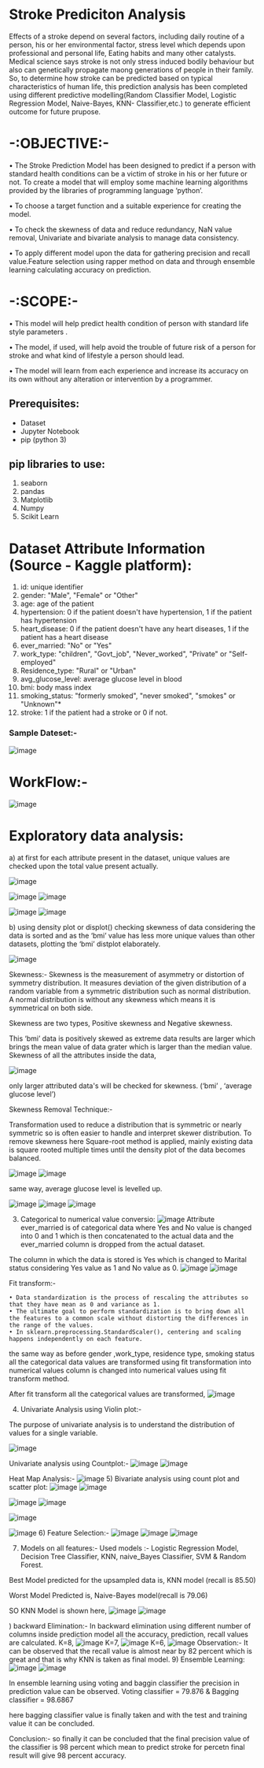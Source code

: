 # Stroke Prediciton Analysis

Effects of a stroke depend on several factors, including daily routine of a person, his or her environmental factor, stress level which depends upon professional and personal life, Eating habits and many other catalysts. Medical science says stroke is not only stress induced bodily behaviour but also can genetically propagate maong generations of people in their family. So, to determine how stroke can be predicted based on typical characteristics of human life, this prediction analysis has been completed using different predictive modelling(Random Classifier Model, Logistic Regression Model, Naive-Bayes, KNN- Classifier,etc.) to generate efficient outcome for future prupose.


# -:OBJECTIVE:-
   • The Stroke Prediction Model has been designed to predict if a person with standard health conditions can be a victim of stroke in his or her future or not.
      To create a model that will employ some machine learning algorithms provided by the libraries of programming language ‘python’. 
      
   • To choose a target function and a suitable experience for creating the model.
      
   • To check the skewness of data and reduce redundancy, NaN value removal, Univariate and bivariate analysis to manage data consistency.
      
   • To apply different model upon the data for gathering precision and recall value.Feature selection using rapper method on data and through ensemble learning calculating accuracy on prediction.
    
# -:SCOPE:-
   • This model will help predict health condition of person with standard life style parameters .
      
   •  The model, if used, will help avoid the trouble of future risk of a person for stroke and what kind of lifestyle a person should lead.
      
   • The model will learn from each experience and increase its accuracy on its own without any alteration or intervention by a programmer.
   
## Prerequisites:
- Dataset
- Jupyter Notebook
- pip (python 3)

## pip libraries to use:
1. seaborn
2. pandas
3. Matplotlib
4. Numpy
5. Scikit Learn

# Dataset Attribute Information (Source - Kaggle platform):
1) id: unique identifier
2) gender: "Male", "Female" or "Other"
3) age: age of the patient
4) hypertension: 0 if the patient doesn't have hypertension, 1 if the patient has hypertension
5) heart_disease: 0 if the patient doesn't have any heart diseases, 1 if the patient has a heart disease
6) ever_married: "No" or "Yes"
7) work_type: "children", "Govt_job", "Never_worked", "Private" or "Self-employed"
8) Residence_type: "Rural" or "Urban"
9) avg_glucose_level: average glucose level in blood
10) bmi: body mass index
11) smoking_status: "formerly smoked", "never smoked", "smokes" or "Unknown"*
12) stroke: 1 if the patient had a stroke or 0 if not.

### Sample Dateset:-

![image](https://user-images.githubusercontent.com/39863708/122547801-2fa06780-d04e-11eb-98a7-21ff2b023fbf.png)

# WorkFlow:-

![image](https://user-images.githubusercontent.com/39863708/122674737-1507f300-d1f4-11eb-90c8-145686a48452.png)


# Exploratory data analysis:


a) at first for each attribute present in the dataset, unique values are checked upon the total value present actually.


![image](https://user-images.githubusercontent.com/39863708/122547884-48a91880-d04e-11eb-86c7-1f7ba5ba904b.png)


![image](https://user-images.githubusercontent.com/39863708/122547891-4a72dc00-d04e-11eb-8632-296f782033a9.png)
![image](https://user-images.githubusercontent.com/39863708/122547895-4c3c9f80-d04e-11eb-9082-3e8bbdb8536d.png)

![image](https://user-images.githubusercontent.com/39863708/122547906-4e9ef980-d04e-11eb-9a94-e67e20480127.png)
![image](https://user-images.githubusercontent.com/39863708/122547912-5068bd00-d04e-11eb-9b10-61f9a8db9396.png)



b) using density plot or displot() checking skewness of data considering the data is sorted and as the ‘bmi’ value has less more unique values than other datasets, plotting the ‘bmi’ distplot elaborately.

![image](https://user-images.githubusercontent.com/39863708/122547939-59598e80-d04e-11eb-8919-9c711e3ba24a.png)

Skewness:-
Skewness is the measurement of asymmetry or distortion of symmetry distribution. It measures deviation of the given distribution of a random variable from a symmetric distribution such as normal distribution. A normal distribution is without any skewness which means it is symmetrical on both side.

Skewness are two types, Positive skewness and Negative skewness.

This ‘bmi’ data is positively skewed as extreme data results are larger which brings the mean value of data grater which is larger than the median value.
Skewness of all the attributes inside the data,

![image](https://user-images.githubusercontent.com/39863708/122547960-64142380-d04e-11eb-9ab1-dadb560c1221.png)

only larger attributed data's will be checked for skewness.
(‘bmi’ , ‘average glucose level’)

Skewness Removal Technique:-

Transformation used to reduce a distribution that is symmetric or nearly symmetric so is often easier to handle and interpret skewer distribution.
To remove skewness here Square-root method is applied,
mainly existing data is square rooted multiple times until the density plot of the data becomes balanced.


![image](https://user-images.githubusercontent.com/39863708/122548014-72623f80-d04e-11eb-9275-307a8e431866.png)
![image](https://user-images.githubusercontent.com/39863708/122548023-74c49980-d04e-11eb-82c1-a9ecc637d533.png)


same way, average glucose level is levelled up.

![image](https://user-images.githubusercontent.com/39863708/122548062-80b05b80-d04e-11eb-8db5-0be2c958c61e.png)
![image](https://user-images.githubusercontent.com/39863708/122548077-8443e280-d04e-11eb-9f41-7ff3de4da9a6.png)
![image](https://user-images.githubusercontent.com/39863708/122548088-89089680-d04e-11eb-819d-89efcb22792a.png)

3) Categorical to numerical value conversio:
![image](https://user-images.githubusercontent.com/39863708/122548131-958cef00-d04e-11eb-9b96-dbe2435b5411.png)
Attribute ever_married is of categorical data where Yes and No value is changed into 0 and 1 which is then concatenated to the actual data and the ever_married column is dropped from the actual dataset.

The column in which the data is stored is Yes which is changed to Marital status considering Yes value as 1 and No value as 0.
![image](https://user-images.githubusercontent.com/39863708/122548154-9b82d000-d04e-11eb-8636-aa3908e9bde7.png)
![image](https://user-images.githubusercontent.com/39863708/122548161-9e7dc080-d04e-11eb-9ca2-ae40542854c2.png)


Fit transform:-

    • Data standardization is the process of rescaling the attributes so that they have mean as 0 and variance as 1.
    • The ultimate goal to perform standardization is to bring down all the features to a common scale without distorting the differences in the range of the values.
    • In sklearn.preprocessing.StandardScaler(), centering and scaling happens independently on each feature.
    
the same way as before gender ,work_type, residence type, smoking status all the categorical data values are transformed using fit transformation into numerical values column is changed into numerical values using fit transform method.

After fit transform all the categorical values are transformed,
![image](https://user-images.githubusercontent.com/39863708/122548206-accbdc80-d04e-11eb-936c-f9f2f83e98de.png)

4) Univariate Analysis using Violin plot:-

The purpose of univariate analysis is to understand the distribution of values for a single variable. 

![image](https://user-images.githubusercontent.com/39863708/122548222-b35a5400-d04e-11eb-8e39-d43212fa3091.png)

Univariate analysis using Countplot:-
![image](https://user-images.githubusercontent.com/39863708/122548255-bd7c5280-d04e-11eb-8000-c966f31601ab.png)
![image](https://user-images.githubusercontent.com/39863708/122548264-bfdeac80-d04e-11eb-82e6-d101404830c9.png)

Heat Map Analysis:-
![image](https://user-images.githubusercontent.com/39863708/122548283-c5d48d80-d04e-11eb-8b30-b9a6b1abbd77.png)
5) Bivariate analysis using count plot and scatter plot:
![image](https://user-images.githubusercontent.com/39863708/122548311-cff68c00-d04e-11eb-91a9-c4c75cbc5c8e.png)
![image](https://user-images.githubusercontent.com/39863708/122548317-d258e600-d04e-11eb-8ca2-3ef6c6e81e93.png)

![image](https://user-images.githubusercontent.com/39863708/122548331-d84ec700-d04e-11eb-87b4-bf93ae27c344.png)
![image](https://user-images.githubusercontent.com/39863708/122548353-e00e6b80-d04e-11eb-9042-68b84eb7fd6d.png)

![image](https://user-images.githubusercontent.com/39863708/122548364-e270c580-d04e-11eb-8fa4-b9084b2cc439.png)

![image](https://user-images.githubusercontent.com/39863708/122548373-e43a8900-d04e-11eb-8206-18ae1a746b17.png)
6) Feature Selection:-
![image](https://user-images.githubusercontent.com/39863708/122548404-eef51e00-d04e-11eb-897d-7f28903099d3.png)
![image](https://user-images.githubusercontent.com/39863708/122548409-f3213b80-d04e-11eb-8b9f-ad58acd911c5.png)
![image](https://user-images.githubusercontent.com/39863708/122548417-f6b4c280-d04e-11eb-9c39-9853a00e70cc.png)

7) Models on all features:-
Used models :- Logistic Regression Model, Decision Tree Classifier, KNN, naive_Bayes Classifier, SVM & Random Forest.

Best Model predicted for the upsampled data is,
                                    KNN model (recall is 85.50)

Worst Model Predicted is, 
                                   Naive-Bayes model(recall is 79.06)

SO KNN Model is shown here,
![image](https://user-images.githubusercontent.com/39863708/122548464-0502de80-d04f-11eb-98d7-2652495ab1b1.png)
![image](https://user-images.githubusercontent.com/39863708/122548471-07653880-d04f-11eb-8acd-26704b7773d3.png)

) backward Elimination:-
In backward elimination using different number of columns inside prediction model all the accuracy, prediction, recall values are calculated.
K=8,
![image](https://user-images.githubusercontent.com/39863708/122548501-10eea080-d04f-11eb-8d49-5fa6c1d5df98.png)
K=7,
![image](https://user-images.githubusercontent.com/39863708/122548519-164beb00-d04f-11eb-9229-009c8a64475f.png)
K=6, 
![image](https://user-images.githubusercontent.com/39863708/122548534-1c41cc00-d04f-11eb-97c2-8d3a3c925ce0.png)
Observation:-
It can be observed that the recall value is almost near by 82 percent which is great and that is why KNN is taken as final model.
9) Ensemble Learning:
![image](https://user-images.githubusercontent.com/39863708/122548568-282d8e00-d04f-11eb-8fe0-2a1adb6061c6.png)
![image](https://user-images.githubusercontent.com/39863708/122548573-2a8fe800-d04f-11eb-8bfd-126286304414.png)

In ensemble learning using voting and baggin classifier the precision in prediction value can be observed.
Voting classifier = 79.876 & Bagging classifier = 98.6867

here bagging classifier value is finally taken and with the test and training value it can be concluded.

Conclusion:-
so finally it can be concluded that the final precision value of the classifier is 98 percent which mean to predict stroke for percetn final result will give 98 percent accuracy.


